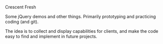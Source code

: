 Crescent Fresh

Some jQuery demos and other things. Primarily prototyping and practicing coding (and git). 

The idea is to collect and display capabilities for clients, and make the code easy to find and implement in future projects.